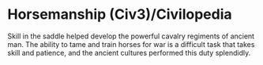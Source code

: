 # Horsemanship (Civ3)/Civilopedia

Skill in the saddle helped develop the powerful cavalry regiments of ancient man.
The ability to tame and train horses for war is a difficult task that takes skill
and patience, and the ancient cultures performed this duty splendidly.